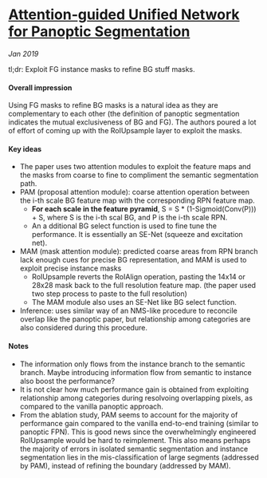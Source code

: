 # [Attention-guided Unified Network for Panoptic Segmentation](https://arxiv.org/pdf/1812.03904.pdf)

_Jan 2019_

tl;dr: Exploit FG instance masks to refine BG stuff masks.

#### Overall impression
Using FG masks to refine BG masks is a natural idea as they are complementary to each other (the definition of panoptic segmentation indicates the mutual exclusiveness of BG and FG). The authors poured a lot of effort of coming up with the RoIUpsample layer to exploit the  masks.

#### Key ideas
* The paper uses two attention modules to exploit the feature maps and the masks from coarse to fine to compliment the semantic segmentation path.
* PAM (proposal attention module): coarse attention operation between the i-th scale BG feature map with the corresponding RPN feature map.
  * **For each scale in the feature pyramid**, S = S * (1-Sigmoid(Conv(P))) + S, where S is the i-th scal BG, and P is the i-th scale RPN.
  * An a dditional BG select function is used to fine tune the performance. It is essentially an SE-Net (squeeze and excitation net).
* MAM (mask attention module): predicted coarse areas from RPN branch lack enough cues for precise BG representation, and MAM is used to exploit precise instance masks
  * RoIUpsample reverts the RoIAlign operation, pasting the 14x14 or 28x28 mask back to the full resolution feature map. (the paper used two step process to paste to the full resolution)
  * The MAM module also uses an SE-Net like BG select function. 
* Inference: uses similar way of an NMS-like procedure to reconcile overlap like the panoptic paper, but relationship among categories are also considered during this procedure. 

#### Notes
* The information only flows from the instance branch to the semantic branch. Maybe introducing information flow from semantic to instance also boost the performance?
* It is not clear how much performance gain is obtained from exploiting relationship among categories during resolvoing overlapping pixels, as compared to the vanilla panoptic approach.
* From the ablation study, PAM seems to account for the majority of performance gain compared to the vanilla end-to-end training (similar to panoptic FPN). This is good news since the overwhelmingly engineered RoIUpsample would be hard to reimplement. This also means perhaps the majority of errors in isolated semantic segmentation and instance segmentation lies in the mis-classification of large segments (addressed by PAM), instead of refining the boundary (addressed by MAM).
